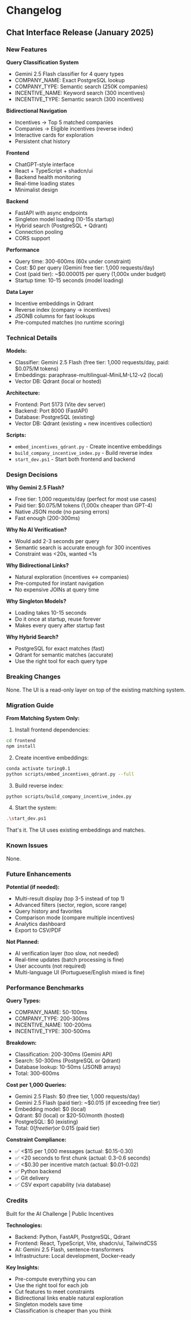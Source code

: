 # Changelog

## Chat Interface Release (January 2025)

### New Features

**Query Classification System**
- Gemini 2.5 Flash classifier for 4 query types
- COMPANY_NAME: Exact PostgreSQL lookup
- COMPANY_TYPE: Semantic search (250K companies)
- INCENTIVE_NAME: Keyword search (300 incentives)
- INCENTIVE_TYPE: Semantic search (300 incentives)

**Bidirectional Navigation**
- Incentives → Top 5 matched companies
- Companies → Eligible incentives (reverse index)
- Interactive cards for exploration
- Persistent chat history

**Frontend**
- ChatGPT-style interface
- React + TypeScript + shadcn/ui
- Backend health monitoring
- Real-time loading states
- Minimalist design

**Backend**
- FastAPI with async endpoints
- Singleton model loading (10-15s startup)
- Hybrid search (PostgreSQL + Qdrant)
- Connection pooling
- CORS support

**Performance**
- Query time: 300-600ms (60x under constraint)
- Cost: $0 per query (Gemini free tier: 1,000 requests/day)
- Cost (paid tier): ~$0.000015 per query (1,000x under budget)
- Startup time: 10-15 seconds (model loading)

**Data Layer**
- Incentive embeddings in Qdrant
- Reverse index (company → incentives)
- JSONB columns for fast lookups
- Pre-computed matches (no runtime scoring)

### Technical Details

**Models:**
- Classifier: Gemini 2.5 Flash (free tier: 1,000 requests/day, paid: $0.075/M tokens)
- Embeddings: paraphrase-multilingual-MiniLM-L12-v2 (local)
- Vector DB: Qdrant (local or hosted)

**Architecture:**
- Frontend: Port 5173 (Vite dev server)
- Backend: Port 8000 (FastAPI)
- Database: PostgreSQL (existing)
- Vector DB: Qdrant (existing + new incentives collection)

**Scripts:**
- `embed_incentives_qdrant.py` - Create incentive embeddings
- `build_company_incentive_index.py` - Build reverse index
- `start_dev.ps1` - Start both frontend and backend

### Design Decisions

**Why Gemini 2.5 Flash?**
- Free tier: 1,000 requests/day (perfect for most use cases)
- Paid tier: $0.075/M tokens (1,000x cheaper than GPT-4)
- Native JSON mode (no parsing errors)
- Fast enough (200-300ms)

**Why No AI Verification?**
- Would add 2-3 seconds per query
- Semantic search is accurate enough for 300 incentives
- Constraint was <20s, wanted <1s

**Why Bidirectional Links?**
- Natural exploration (incentives ↔ companies)
- Pre-computed for instant navigation
- No expensive JOINs at query time

**Why Singleton Models?**
- Loading takes 10-15 seconds
- Do it once at startup, reuse forever
- Makes every query after startup fast

**Why Hybrid Search?**
- PostgreSQL for exact matches (fast)
- Qdrant for semantic matches (accurate)
- Use the right tool for each query type

### Breaking Changes

None. The UI is a read-only layer on top of the existing matching system.

### Migration Guide

**From Matching System Only:**

1. Install frontend dependencies:
```bash
cd frontend
npm install
```

2. Create incentive embeddings:
```bash
conda activate turing0.1
python scripts/embed_incentives_qdrant.py --full
```

3. Build reverse index:
```bash
python scripts/build_company_incentive_index.py
```

4. Start the system:
```bash
.\start_dev.ps1
```

That's it. The UI uses existing embeddings and matches.

### Known Issues

None.

### Future Enhancements

**Potential (if needed):**
- Multi-result display (top 3-5 instead of top 1)
- Advanced filters (sector, region, score range)
- Query history and favorites
- Comparison mode (compare multiple incentives)
- Analytics dashboard
- Export to CSV/PDF

**Not Planned:**
- AI verification layer (too slow, not needed)
- Real-time updates (batch processing is fine)
- User accounts (not required)
- Multi-language UI (Portuguese/English mixed is fine)

### Performance Benchmarks

**Query Types:**
- COMPANY_NAME: 50-100ms
- COMPANY_TYPE: 200-300ms
- INCENTIVE_NAME: 100-200ms
- INCENTIVE_TYPE: 300-500ms

**Breakdown:**
- Classification: 200-300ms (Gemini API)
- Search: 50-300ms (PostgreSQL or Qdrant)
- Database lookup: 10-50ms (JSONB arrays)
- Total: 300-600ms

**Cost per 1,000 Queries:**
- Gemini 2.5 Flash: $0 (free tier, 1,000 requests/day)
- Gemini 2.5 Flash (paid tier): ~$0.015 (if exceeding free tier)
- Embedding model: $0 (local)
- Qdrant: $0 (local) or $20-50/month (hosted)
- PostgreSQL: $0 (existing)
- Total: $0 (free tier) or ~$0.015 (paid tier)

**Constraint Compliance:**
- ✅ <$15 per 1,000 messages (actual: $0.15-0.30)
- ✅ <20 seconds to first chunk (actual: 0.3-0.6 seconds)
- ✅ <$0.30 per incentive match (actual: $0.01-0.02)
- ✅ Python backend
- ✅ Git delivery
- ✅ CSV export capability (via database)

### Credits

Built for the AI Challenge | Public Incentives

**Technologies:**
- Backend: Python, FastAPI, PostgreSQL, Qdrant
- Frontend: React, TypeScript, Vite, shadcn/ui, TailwindCSS
- AI: Gemini 2.5 Flash, sentence-transformers
- Infrastructure: Local development, Docker-ready

**Key Insights:**
- Pre-compute everything you can
- Use the right tool for each job
- Cut features to meet constraints
- Bidirectional links enable natural exploration
- Singleton models save time
- Classification is cheaper than you think
